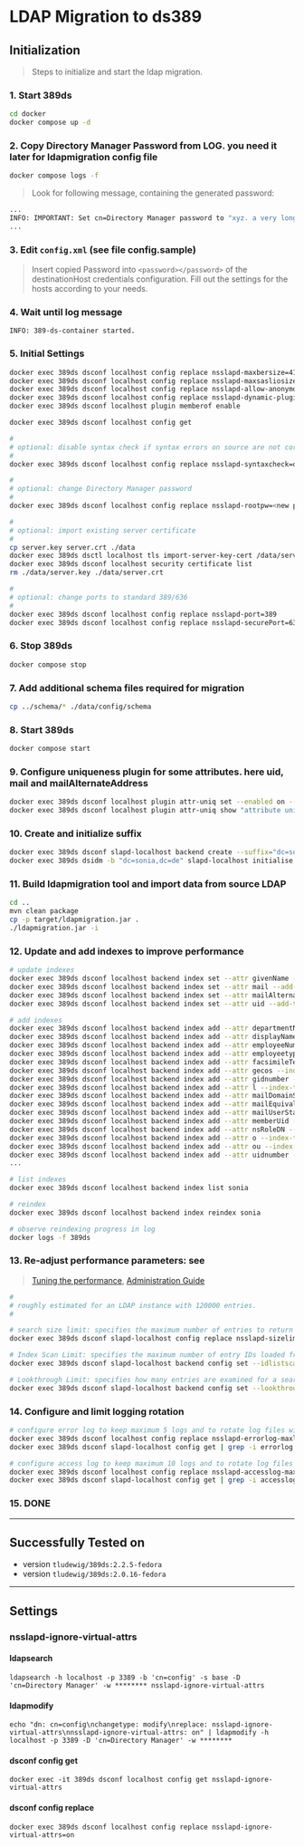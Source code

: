 # LDAP Migration to ds389

## Initialization

> Steps to initialize and start the ldap migration.

### 1. Start 389ds

```bash
cd docker
docker compose up -d
```

### 2. Copy Directory Manager Password from LOG. you need it later for ldapmigration config file

```bash
docker compose logs -f
```

> Look for following message, containing the generated password:

```bash
...
INFO: IMPORTANT: Set cn=Directory Manager password to "xyz. a very long password"`
...
```

### 3. Edit `config.xml` (see file config.sample)

> Insert copied Password into `<password></password>` of the destinationHost credentials configuration.
> Fill out the settings for the hosts according to your needs.

### 4. Wait until log message

   `INFO: 389-ds-container started.`

### 5. Initial Settings

```bash
docker exec 389ds dsconf localhost config replace nsslapd-maxbersize=4194304
docker exec 389ds dsconf localhost config replace nsslapd-maxsasliosize=4194304
docker exec 389ds dsconf localhost config replace nsslapd-allow-anonymous-access=off
docker exec 389ds dsconf localhost config replace nsslapd-dynamic-plugins=on
docker exec 389ds dsconf localhost plugin memberof enable

docker exec 389ds dsconf localhost config get

#
# optional: disable syntax check if syntax errors on source are not correctable
#
docker exec 389ds dsconf localhost config replace nsslapd-syntaxcheck=off

#
# optional: change Directory Manager password
#
docker exec 389ds dsconf localhost config replace nsslapd-rootpw=<new password>

#
# optional: import existing server certificate
#
cp server.key server.crt ./data
docker exec 389ds dsctl localhost tls import-server-key-cert /data/server.crt /data/server.key
docker exec 389ds dsconf localhost security certificate list
rm ./data/server.key ./data/server.crt

#
# optional: change ports to standard 389/636
#
docker exec 389ds dsconf localhost config replace nsslapd-port=389
docker exec 389ds dsconf localhost config replace nsslapd-securePort=636
```

### 6. Stop 389ds

```bash
docker compose stop
```

### 7. Add additional schema files required for migration

```bash
cp ../schema/* ./data/config/schema
```

### 8. Start 389ds

```bash
docker compose start
```

### 9. Configure uniqueness plugin for some attributes. here uid, mail and mailAlternateAddress

```bash
docker exec 389ds dsconf localhost plugin attr-uniq set --enabled on --attr-name uid mail mailAlternateAddress --subtree "dc=sonia,dc=de" --across-all-subtrees on "attribute uniqueness"
docker exec 389ds dsconf localhost plugin attr-uniq show "attribute uniqueness"
```

### 10. Create and initialize suffix

```bash
docker exec 389ds dsconf slapd-localhost backend create --suffix="dc=sonia,dc=de" --be-name="sonia"
docker exec 389ds dsidm -b "dc=sonia,dc=de" slapd-localhost initialise
```

### 11. Build ldapmigration tool and import data from source LDAP

```bash
cd ..
mvn clean package
cp -p target/ldapmigration.jar .
./ldapmigration.jar -i
```

### 12. Update and add indexes to improve performance

```bash
# update indexes
docker exec 389ds dsconf localhost backend index set --attr givenName --add-type approx sonia
docker exec 389ds dsconf localhost backend index set --attr mail --add-type approx sonia
docker exec 389ds dsconf localhost backend index set --attr mailAlternateAddress --add-type pres --add-type sub --add-type approx sonia
docker exec 389ds dsconf localhost backend index set --attr uid --add-type pres --add-type sub sonia

# add indexes
docker exec 389ds dsconf localhost backend index add --attr departmentNumber --index-type eq --index-type pres sonia
docker exec 389ds dsconf localhost backend index add --attr displayName --index-type eq --index-type pres sonia
docker exec 389ds dsconf localhost backend index add --attr employeeNumber --index-type eq --index-type pres sonia
docker exec 389ds dsconf localhost backend index add --attr employeetype --index-type eq --index-type pres sonia
docker exec 389ds dsconf localhost backend index add --attr facsimileTelephoneNumber --index-type eq --index-type pres --index-type sub sonia
docker exec 389ds dsconf localhost backend index add --attr gecos --index-type eq --index-type pres --index-type sub sonia
docker exec 389ds dsconf localhost backend index add --attr gidnumber --index-type eq --index-type pres sonia
docker exec 389ds dsconf localhost backend index add --attr l --index-type eq --index-type pres sonia
docker exec 389ds dsconf localhost backend index add --attr mailDomainStatus --index-type eq --index-type pres sonia
docker exec 389ds dsconf localhost backend index add --attr mailEquivalentAddress --index-type eq --index-type pres --index-type sub --index-type approx sonia
docker exec 389ds dsconf localhost backend index add --attr mailUserStatus --index-type eq --index-type pres sonia
docker exec 389ds dsconf localhost backend index add --attr memberUid --index-type eq --index-type pres sonia
docker exec 389ds dsconf localhost backend index add --attr nsRoleDN --index-type eq --index-type pres sonia
docker exec 389ds dsconf localhost backend index add --attr o --index-type eq --index-type pres sonia
docker exec 389ds dsconf localhost backend index add --attr ou --index-type eq --index-type pres sonia
docker exec 389ds dsconf localhost backend index add --attr uidnumber --index-type eq --index-type pres sonia
...

# list indexes
docker exec 389ds dsconf localhost backend index list sonia

# reindex
docker exec 389ds dsconf localhost backend index reindex sonia

# observe reindexing progress in log
docker logs -f 389ds
```

### 13. Re-adjust performance parameters: see

> [Tuning the performance](https://access.redhat.com/documentation/en-us/red_hat_directory_server/12/html-single/tuning_the_performance_of_red_hat_directory_server),
> [Administration Guide](https://access.redhat.com/documentation/en-us/red_hat_directory_server/11/html-single/administration_guide/index)

```bash
#
# roughly estimated for an LDAP instance with 120000 entries.
#

# search size limit: specifies the maximum number of entries to return from a search operation
docker exec 389ds dsconf slapd-localhost config replace nsslapd-sizelimit=50000

# Index Scan Limit: specifies the maximum number of entry IDs loaded from an index file for search results, it can make a search treated as an unindexed.
docker exec 389ds dsconf slapd-localhost backend config set --idlistscanlimit=50000

# Lookthrough Limit: specifies how many entries are examined for a search operation
docker exec 389ds dsconf slapd-localhost backend config set --lookthroughlimit=50000
```

### 14. Configure and limit logging rotation

```bash
# configure error log to keep maximum 5 logs and to rotate log files with a 100 MB size or every 1 week, enter:
docker exec 389ds dsconf localhost config replace nsslapd-errorlog-maxlogsperdir=5 nsslapd-errorlog-maxlogsize=100 nsslapd-errorlog-logrotationtime=1 nsslapd-errorlog-logrotationtimeunit=week
docker exec 389ds dsconf slapd-localhost config get | grep -i errorlog

# configure access log to keep maximum 10 logs and to rotate log files with a 100 MB size or every 1 week, enter:
docker exec 389ds dsconf localhost config replace nsslapd-accesslog-maxlogsperdir=10 nsslapd-accesslog-maxlogsize=100 nsslapd-accesslog-logrotationtime=1 nsslapd-accesslog-logrotationtimeunit=week
docker exec 389ds dsconf slapd-localhost config get | grep -i accesslog
```

### __15. DONE__

___

## Successfully Tested on

- version `tludewig/389ds:2.2.5-fedora`
- version `tludewig/389ds:2.0.16-fedora`

___

## Settings

### nsslapd-ignore-virtual-attrs

#### ldapsearch

`ldapsearch -h localhost -p 3389 -b 'cn=config' -s base -D 'cn=Directory Manager' -w ******** nsslapd-ignore-virtual-attrs`

#### ldapmodify

`echo "dn: cn=config\nchangetype: modify\nreplace: nsslapd-ignore-virtual-attrs\nnsslapd-ignore-virtual-attrs: on" | ldapmodify -h localhost -p 3389 -D 'cn=Directory Manager' -w ********`

#### dsconf config get

`docker exec -it 389ds dsconf localhost config get nsslapd-ignore-virtual-attrs`

#### dsconf config replace

`docker exec 389ds dsconf localhost config replace nsslapd-ignore-virtual-attrs=on`
